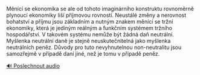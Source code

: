 
Měnící se ekonomika se ale od tohoto imaginárního konstruktu rovnoměrně plynoucí ekonomiky liší příjmovou rovností. Neustálé změny a nerovnost bohatství a příjmu jsou základním a nutným znakem měnící se tržní ekonomiky, která je jediným reálným a funkčním systémem tržního hospodářství. V takovém systému nemůže být žádná daň neutrální. Myšlenka neutrální daně je stejně neuskutečnitelná jako myšlenka neutrálních peněz. Důvody pro tuto nevyhnutelnou non-neutralitu jsou samozřejmě v případě daní jiné, než je tomu v případě peněz.

[🔊 Poslechnout audio](/data/7-paragraphs/audio/chapter_146/para_008-Mnc-se-ekonomika-se-ale-od-tohoto-imaginrnho.mp3)
